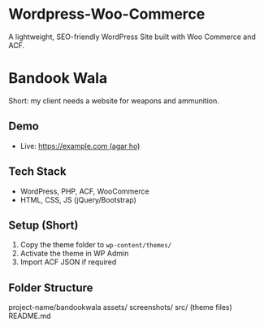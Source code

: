 # Wordpress-Woo-Commerce
A lightweight, SEO-friendly WordPress Site built with Woo Commerce and ACF.
# Bandook Wala
Short: my client needs a website for weapons and ammunition. 

## Demo
- Live: [https://example.com (agar ho)](https://bandookwala.com.pk/)

## Tech Stack
- WordPress, PHP, ACF, WooCommerce
- HTML, CSS, JS (jQuery/Bootstrap)

## Setup (Short)
1. Copy the theme folder to `wp-content/themes/`
2. Activate the theme in WP Admin
3. Import ACF JSON if required

## Folder Structure
project-name/bandookwala
  assets/
    screenshots/
  src/ (theme files)
  README.md

